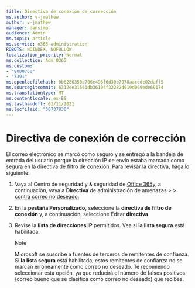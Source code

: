 ```yaml
---
title: Directiva de conexión de corrección
ms.author: v-jmathew
author: v-jmathew
manager: dansimp
audience: Admin
ms.topic: article
ms.service: o365-administration
ROBOTS: NOINDEX, NOFOLLOW
localization_priority: Normal
ms.collection: Adm_O365
ms.custom:
- "9000760"
- "7391"
ms.openlocfilehash: 0b6286350e706e493f6d30b7978aacedc02daff5
ms.sourcegitcommit: 6312ee31561db36104f32282d019d069ede69174
ms.translationtype: MT
ms.contentlocale: es-ES
ms.lasthandoff: 03/11/2021
ms.locfileid: "50737830"
---
```

# <a name="fix-connection-policy"></a>Directiva de conexión de corrección

El correo electrónico se marcó como seguro y se entregó a la bandeja de entrada del usuario porque la dirección IP de envío estaba marcada como segura en la directiva de filtro de conexión. Para revisar la directiva, haga lo siguiente:

1. Vaya al Centro de seguridad y & seguridad de [Office 365](https://go.microsoft.com/fwlink/p/?linkid=2077143)y, a continuación, vaya a **Directiva** de administración de amenazas  >    >  [contra correo no deseado.](https://go.microsoft.com/fwlink/?linkid=2101518)
2. En la **pestaña Personalizado,** seleccione la **directiva de filtro de conexión** y, a continuación, seleccione Editar **directiva**.
3. Revise la **lista de direcciones IP** permitidos. Vea si **la lista segura** está habilitada.

    > [!NOTE]
    > Microsoft se suscribe a fuentes de terceros de remitentes de confianza. Si **la lista segura** está habilitada, estos remitentes de confianza no se marcan erróneamente como correo no deseado. Te recomiendo seleccionar esta opción, ya que reducirá el número de falsos positivos (correo bueno que se clasifica como correo no deseado) que recibes.
